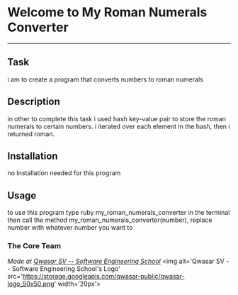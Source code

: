 # Welcome to My Roman Numerals Converter
***

## Task
i am to create a program that converts numbers to roman numerals
## Description
in other to complete this task i used hash key-value pair to store the roman numerals to certain numbers.
i iterated over each element in the hash, then i returned roman. 

## Installation
no Installation needed for this program

## Usage
to use this program type ruby my_roman_numerals_converter in the terminal then call the method my_roman_numerals_converter(number), replace number with whatever number you want to

### The Core Team


<span><i>Made at <a href='https://qwasar.io'>Qwasar SV -- Software Engineering School</a></i></span>
<span><img alt='Qwasar SV -- Software Engineering School's Logo' src='https://storage.googleapis.com/qwasar-public/qwasar-logo_50x50.png' width='20px'></span>
